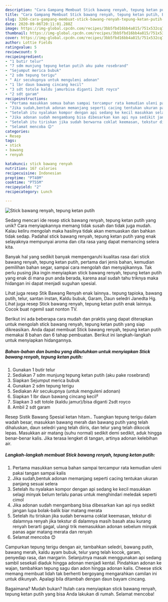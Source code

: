 ```yaml
---
description: "Cara Gampang Membuat Stick bawang renyah, tepung ketan putih, Bisa Manjain Lidah"
title: "Cara Gampang Membuat Stick bawang renyah, tepung ketan putih, Bisa Manjain Lidah"
slug: 3260-cara-gampang-membuat-stick-bawang-renyah-tepung-ketan-putih-bisa-manjain-lidah
date: 2020-09-06T20:11:01.288Z
image: https://img-global.cpcdn.com/recipes/3bb5fbd16bb4a815/751x532cq70/stick-bawang-renyah-tepung-ketan-putih-foto-resep-utama.jpg
thumbnail: https://img-global.cpcdn.com/recipes/3bb5fbd16bb4a815/751x532cq70/stick-bawang-renyah-tepung-ketan-putih-foto-resep-utama.jpg
cover: https://img-global.cpcdn.com/recipes/3bb5fbd16bb4a815/751x532cq70/stick-bawang-renyah-tepung-ketan-putih-foto-resep-utama.jpg
author: Lottie Fields
ratingvalue: 5
reviewcount: 9
recipeingredient:
- "1 butir telur"
- "7 sdm munjung tepung ketan putih aku pake rosebrand"
- "Sejumput merica bubuk"
- "2 sdm tepung terigu"
- " Air secukupnya untuk menguleni adonan"
- "1 lbr daun bawang cincang kecil"
- "3 sdt totole kaldu jamurbisa diganti 2sdt royco"
- "2 sdt garam"
recipeinstructions:
- "Pertama masukkan semua bahan sampai tercampur rata kemudian uleni pakai tangan sampai kalis"
- "Jika sudah,bentuk adonan memanjang seperti cacing tentukan ukuran panjang sesuai selera"
- "Setelah itu nyalakan kompor dengan api sedang ke kecil masukkan selagi minyak belum terlalu panas untuk menghindari meledak seperti cimol"
- "Jika adonan sudah mengambang bisa dibesarkan kan api nya sedikit jangan lupa bolak-balik biar matang merata"
- "Setelah itu tiriskan jika sudah berwarna coklat keemasan, tekstur di dalamnya renyah jika tekstur di dalamnya masih basah atau kurang renyah berarti gagal, ulangi trik memasukkan adonan sebelum minyak panas agar matang merata dan renyah"
- "Selamat mencoba 😊"
categories:
- Resep
tags:
- stick
- bawang
- renyah

katakunci: stick bawang renyah 
nutrition: 167 calories
recipecuisine: Indonesian
preptime: "PT40M"
cooktime: "PT55M"
recipeyield: "2"
recipecategory: Lunch

---
```



![Stick bawang renyah, tepung ketan putih](https://img-global.cpcdn.com/recipes/3bb5fbd16bb4a815/751x532cq70/stick-bawang-renyah-tepung-ketan-putih-foto-resep-utama.jpg)

Sedang mencari ide resep stick bawang renyah, tepung ketan putih yang unik? Cara menyiapkannya memang tidak susah dan tidak juga mudah. Kalau keliru mengolah maka hasilnya tidak akan memuaskan dan bahkan tidak sedap. Padahal stick bawang renyah, tepung ketan putih yang enak selayaknya mempunyai aroma dan cita rasa yang dapat memancing selera kita.

Banyak hal yang sedikit banyak mempengaruhi kualitas rasa dari stick bawang renyah, tepung ketan putih, pertama dari jenis bahan, kemudian pemilihan bahan segar, sampai cara mengolah dan menyajikannya. Tak perlu pusing jika ingin menyiapkan stick bawang renyah, tepung ketan putih yang enak di mana pun anda berada, karena asal sudah tahu triknya maka hidangan ini dapat menjadi suguhan spesial.

Lihat juga resep Stik Bawang Renyah enak lainnya.. tepung tapioka, bawang putih, telur, santan instan, Kaldu bubuk, Garam, Daun seledri Janedta Hg. Lihat juga resep Stick bawang renyah, tepung ketan putih enak lainnya. Cocok buat ngemil saat nonton TV.


Berikut ini ada beberapa cara mudah dan praktis yang dapat diterapkan untuk mengolah stick bawang renyah, tepung ketan putih yang siap dikreasikan. Anda dapat membuat Stick bawang renyah, tepung ketan putih memakai 8 bahan dan 6 tahap pembuatan. Berikut ini langkah-langkah untuk menyiapkan hidangannya.

<!--inarticleads1-->

##### Bahan-bahan dan bumbu yang dibutuhkan untuk menyiapkan Stick bawang renyah, tepung ketan putih:

1. Gunakan 1 butir telur
1. Sediakan 7 sdm munjung tepung ketan putih (aku pake rosebrand)
1. Siapkan Sejumput merica bubuk
1. Gunakan 2 sdm tepung terigu
1. Sediakan  Air secukupnya (untuk menguleni adonan)
1. Siapkan 1 lbr daun bawang cincang kecil²
1. Siapkan 3 sdt totole (kaldu jamur)/bisa diganti 2sdt royco
1. Ambil 2 sdt garam


Resep Sistik Bawang Spesial ketan hitam.. Tuangkan tepung terigu dalam wadah besar, masukkan bawang merah dan bawang putih yang telah dihaluskan, daun seledri yang telah diiris, dan telur yang telah dikocok lepas. Masukkan air matang (suhu normal) sedikit demi sedikit, aduk hingga benar-benar kalis. Jika terasa lengket di tangan, artinya adonan kelebihan air. 

<!--inarticleads2-->

##### Langkah-langkah membuat Stick bawang renyah, tepung ketan putih:

1. Pertama masukkan semua bahan sampai tercampur rata kemudian uleni pakai tangan sampai kalis
1. Jika sudah,bentuk adonan memanjang seperti cacing tentukan ukuran panjang sesuai selera
1. Setelah itu nyalakan kompor dengan api sedang ke kecil masukkan selagi minyak belum terlalu panas untuk menghindari meledak seperti cimol
1. Jika adonan sudah mengambang bisa dibesarkan kan api nya sedikit jangan lupa bolak-balik biar matang merata
1. Setelah itu tiriskan jika sudah berwarna coklat keemasan, tekstur di dalamnya renyah jika tekstur di dalamnya masih basah atau kurang renyah berarti gagal, ulangi trik memasukkan adonan sebelum minyak panas agar matang merata dan renyah
1. Selamat mencoba 😊


Campurkan tepung terigu dengan air, tambahkan seledri, bawang putih, bawang merah, kaldu ayam bubuk, telur yang telah kocok, garam, penyedap rasa, dan margarin. Selanjutnya masak menggunakan api sedang sambil sesekali diaduk hingga adonan menjadi kental. Pindahkan adonan ke wajan, tambahkan tepung sagu dan adon hingga adonan kalis. Cheese stick memang membuat lidah tak berhenti bergoyang mengarahkan camilan ini untuk dikunyah. Apalagi bila ditambah dengan daun bayam cincang. 

Bagaimana? Mudah bukan? Itulah cara menyiapkan stick bawang renyah, tepung ketan putih yang bisa Anda lakukan di rumah. Selamat mencoba!
